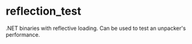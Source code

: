 # reflection_test
.NET binaries with reflective loading. Can be used to test an unpacker's performance.
